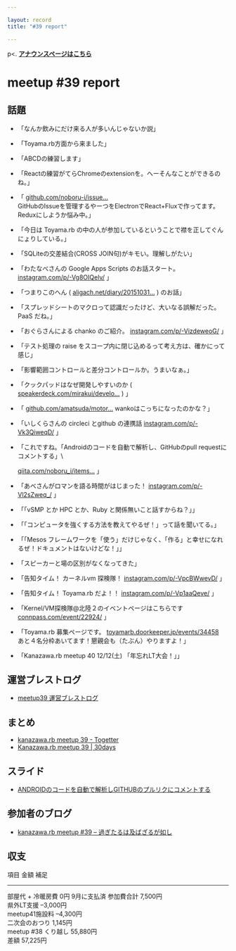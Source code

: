 ```yaml
---

layout: record
title: "#39 report"

---
```


p\<. <a href="./"><strong>アナウンスページはこちら</strong></a>

meetup #39 report
==================

話題
----

-   「なんか飲みにだけ来る人が多いんじゃないか説」
-   「Toyama.rb方面から来ました」
-   「ABCDの練習します」
-   「Reactの練習がてらChromeのextensionを。へーそんなことができるのね。」
-   「
    [github.com/noboru-i/issue…](https://github.com/noboru-i/issue-hub)\
    GitHubのIssueを管理するやーつをElectronでReact+Fluxで作ってます。Reduxにしようか悩み中。」
-   「今日は Toyama.rb
    の中の人が参加しているということで襟を正してぐんにょりしている。」
-   「SQLiteの交差結合(CROSS JOIN句)がキモい。理解しがたい」
-   「わたなべさんの Google Apps Scripts のお話スタート。
    [instagram.com/p/-Vg8OIQelv/](https://www.instagram.com/p/-Vg8OIQelv/)
    」
-   「つまりこのへん (
    [aligach.net/diary/20151031…](http://aligach.net/diary/20151031.html#p01)
    ) のお話」
-   「スプレッドシートのマクロって認識だったけど、大いなる誤解だった。PaaS
    だね。」
-   「おぐらさんによる chanko のご紹介。
    [instagram.com/p/-VizdeweoG/](https://www.instagram.com/p/-VizdeweoG/)
    」
-   「テスト処理の raise
    をスコープ内に閉じ込めるって考え方は、確かにって感じ」
-   「影響範囲コントロールと差分コントロールか。うまいなぁ。」
-   「クックパッドはなぜ開発しやすいのか (
    [speakerdeck.com/mirakui/develo…](https://speakerdeck.com/mirakui/developer-productivity-in-cookpad)
    ) 」
-   「
    [github.com/amatsuda/motor…](https://github.com/amatsuda/motorhead)
    wankoはこっちになったのかな？」
-   「いしくらさんの circleci とgithub の連携話
    [instagram.com/p/-Vk3QiweqD/](https://www.instagram.com/p/-Vk3QiweqD/)
    」
-   「これですね。「Androidのコードを自動で解析し、GitHubのpull
    requestにコメントする」\

    [qiita.com/noboru\_i/items…](http://qiita.com/noboru_i/items/2f30296db1c8a6dfbd9b)
    」
-   「あべさんがロマンを語る時間がはじまった！
    [instagram.com/p/-Vl2sZweq\_/](https://www.instagram.com/p/-Vl2sZweq_/)
    」
-   「「vSMP とか HPC とか、Ruby と関係無いこと話すからね？」」
-   「「コンピュータを強くする方法を教えてやるぜ！」って話を聞いてる。」
-   「「Mesos
    フレームワークを「使う」だけじゃなく、「作る」と幸せになれるぜ！ドキュメントはないけどな！」」
-   「スピーカーと場の区別がなくなってきた」
-   「告知タイム！ カーネルvm 探検隊！
    [instagram.com/p/-VpcBWwevD/](https://www.instagram.com/p/-VpcBWwevD/)
    」
-   「告知タイム！ Toyama.rb だよ！！
    [instagram.com/p/-Vp1aaQeve/](https://www.instagram.com/p/-Vp1aaQeve/)
    」
-   「Kernel/VM探検隊@北陸２のイベントページはこちらです
    [connpass.com/event/22924/](http://connpass.com/event/22924/) 」
-   「Toyama.rb 募集ページです。
    [toyamarb.doorkeeper.jp/events/34458](https://toyamarb.doorkeeper.jp/events/34458)\
    あと４名分枠あいてます！懇親会も（たぶん）やりますよ！」
-   「Kanazawa.rb meetup 40 12/12(土) 「年忘れLT大会！」」

運営ブレストログ
----------------

-   [meetup39
    運営ブレストログ](https://github.com/kanazawarb/meetup/wiki/meetup-39-%E9%81%8B%E7%94%A8%E3%83%96%E3%83%AC%E3%82%B9%E3%83%88%E3%83%AD%E3%82%B0)

まとめ
------

-   [kanazawa.rb meetup 39 - Togetter](http://togetter.com/li/903255)
-   [Kanazawa.rb meetup 39 | 30days](http://30d.jp/kzrb/29)

スライド
--------

-   [ANDROIDのコードを自動で解析しGITHUBのプルリクにコメントする](http://noboru-i.github.io/slide/201511-android/index.html#/)

参加者のブログ
--------------

-   [kanazawa.rb meetup #39 –
    過ぎたるは及ばざるが如し](http://cotton-desu.hatenablog.com/entry/2015/11/23/185412)

収支
----

  項目                   金額       補足
  ---------------------- ---------- -------------
  部屋代 + 冷暖房費      0円        9月に支払済
  参加費合計             7,500円    
  県外LT支援             –3,000円   
  meetup41施設料         –4,300円   
  二次会のおつり         1,145円    
  meetup #38 くり越し   55,880円   
  差額                   57,225円   


